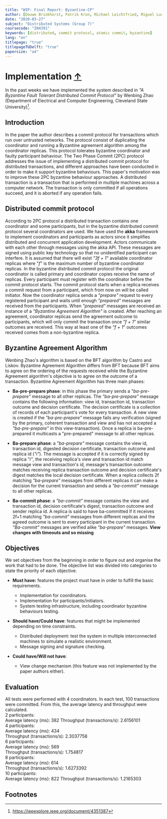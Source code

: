 ```yaml
---
title: "WIP: Final Report: Byzantine-CP"
author: [Douwe Brinkhorst, Patrik Kron, Michael Leichtfried, Miguel Lucas]
date: "2020-03-27"
subject: "Distributed Systems (Group 7)"
coursecode: "IN4391"
keywords: [distributed, commit protocol, atomic commit, byzantine]
lang: "en"
titlepage: "true"
titlepageTUDelft: "true"
papersize: "a4"
---
```


# Implementation [&uarr;](./../README.md)

In the past weeks we have implemented the system described in *"A Byzantine Fault Tolerant Distributed Commit Protocol"* by Wenbing Zhao (Department of Electrical and Computer Engineering, Cleveland State University)[^1].

## Introduction

In the paper the author describes a commit protocol for transactions which run over untrusted networks. The protocol consist of duplicating the coordinator and running a Byzantine agreement algorithm among the coordinator replicas. This protocol tolerates byzantine coordinator and faulty participant behaviour.
The Two Phase Commit (2PC) protocol addresses the issue of implementing a distributed commit protocol for distributed transactions, and different approaches have been conducted in order to make it support byzantine behaviours. This paper's motivation was to improve these 2PC byzantine behaviour approaches.
A distributed transaction is a transaction that is performed in multiple machines across a computer network. The transaction is only committed if all operations succeed, and it is aborted if any operation fails.

## Distributed commit protocol

According to 2PC protocol a distributed transaction contains one coordinator and some participants, but in the byzantine distributed commit protocol several coordinators are used. We have used the **akka** framework to implement coordinators and participants as actors since it simplifies distributed and concurrent application development. Actors communicate with each other through messages using the akka API. These messages are signed using public key technology so that no unidentified participant can interfere. It is assumed that there will exist *"3f + 1"* available coordinator replicas where "*f*" is the maximum number of byzantine coordinator replicas.
In the byzantine distributed commit protocol the original coordinator is called primary and coordinator copies receive the name of replicas. Every participant must register with the coordinator before the commit protocol starts. The commit protocol starts when a replica receives a commit request from a participant, which from now on will be called initiator. Now the coordinator replica sends a *"prepare"* request to every registered participant and waits until enough *"prepared"* messages are received from the participants. When *"prepared"* messages are received an instance of a *"Byzantine Agreement Algorithm"* is created. After reaching an agreement, coordinator replicas send  the agreement outcome to participants, which will only commit the transaction once *"f + 1"* similar outcomes are received. This way at least one of the *"f + 1*" outcomes received comes from a non-byzantine replica.

## Byzantine Agreement Algorithm

Wenbing Zhao's  algorithm is based on the BFT algorithm by Castro  and Liskov. Byzantine Agreement Algorithm differs from BFT because BFT aims to agree on the ordering of the requests received while the Byzantine Agreement algorithm's objective is to agree on the outcome of a transaction.
Byzantine Agreement Algorithm has three main phases:

- **Ba-pre-prepare phase**: in this phase the primary sends a "*ba-pre-prepare"* message to all other replicas. The *"ba-pre-prepare"* message contains the following information: view id, transaction id,  transaction outcome and decision certificate. The decision certificate is a collection of records of each participant's vote for every transaction. A new view is created if the *"ba-pre-prepare"* message fails any verification (signed by the primary, coherent transaction and view and has not accepted a *"ba-pre-prepare"* in this view-transaction). Once a replica is ba-pre-prepared it multicasts a "pre-prepared" message to all other replicas.

- **Ba-prepare phase**: a *"ba-prepare"* message contains the view id, transaction id, digested decision certificate, transaction outcome and replica id (*"i"*). The message is accepted if it is correctly signed by replica  *"i"*, the receiving replica's view and transaction id match message view and transaction's id, message's transaction outcome matches receiving replica transaction outcome and decision certificate's digest matches the local decision certificate. When a replica collects 2f matching *"ba-prepare"* messages from different replicas it can make a decision for the current transaction and sends a *"ba-commit"* message to all other replicas.

- **Ba-commit phase**: a *"ba-commit"* message contains the view and transaction id, decision certificate's digest, transaction outcome and sender replica id. A replica is said to have ba-committed if it receives 2f+1 matching *"ba-commit"* messages from different replicas and the agreed outcome is sent to every participant in the current transaction. *"Ba-commit"* messages are verified alike *"ba-prepare"* messages. **View changes with timeouts and so missing**

## Objectives

We set objectives from the beginning in order to figure out and organise the work that had to be done. The objective list was divided into categories to state the priority of each objective.

- **Must have:** features the project must have in order to fulfill the basic requirements.
  - Implementation for coordinators.
  - Implementation for participants/initiators.
  - System testing infrastructure, including coordinator byzantine behaviours testing.

- **Should have/Could have**: features that might be implemented depending on time constraints.
  - Distributed deployment: test the system in multiple interconnected machines to simulate a realistic environment.
  - Message signing and signature checking.

- **Could have/Will not have**:
  - View change mechanism (this feature was not implemented by the paper authors either).

## Evaluation
All tests were performed with 4 coordinators. In each test, 100 transactions were committed. From this, the average latency and throughput were calculated.  
2 participants:  
Average latency (ms): 382
Throughput (transactions/s): 2.6156101  
4 participants:  
Average latency (ms): 434  
Throughput (transactions/s): 2.3037758  
6 participants:  
Average latency (ms): 569  
Throughput (transactions/s): 1.754817  
8 participants:  
Average latency (ms): 614  
Throughput (transactions/s): 1.6273392  
10 participants:  
Average latency (ms): 822
Throughput (transactions/s): 1.2165303

## Footnotes

[^1]: https://ieeexplore.ieee.org/document/4351387
